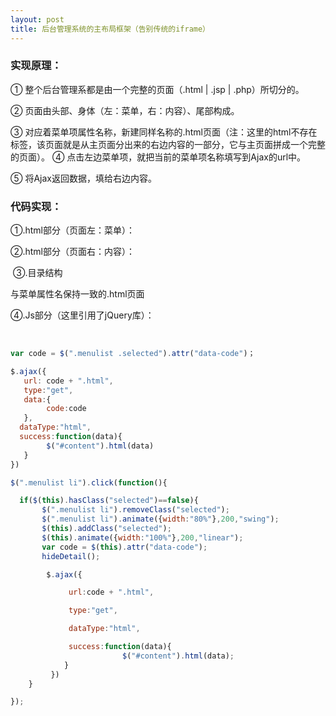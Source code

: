 ```yaml
---
layout: post
title: 后台管理系统的主布局框架（告别传统的iframe）
---
```

### 实现原理：

① 整个后台管理系都是由一个完整的页面（.html | .jsp | .php）所切分的。​​

② 页面由头部、身体（左：菜单，右：内容）、尾部构成。

③ 对应着菜单项属性名称，新建同样名称的.html页面（注：这里的html不存在标签，该页面就是从主页面分出来的右边内容的一部分，它与主页面拼成一个完整的页面）。
④ 点击左边菜单项，就把当前的菜单项名称填写到Ajax的url中。

⑤ 将Ajax返回数据，填给右边内容。

### 代码实现：

​①.html部分（页面左：菜单）： 

 
​②.html部分（页面右：内容）：​

 
​ ③.​目录结构


﻿与菜单属性名保持一致的.html页面
 
  ④.Js部分（这里引用了jQuery库）：  
​

```js   

var code = $(".menulist .selected").attr("data-code")；

$.ajax({
   url: code + ".html",
   type:"get",
   data:{
        code:code
   },
  dataType:"html",
  success:function(data){
        $("#content").html(data)
   }
})

$(".menulist li").click(function(){

  if($(this).hasClass("selected")==false){
       $(".menulist li").removeClass("selected");
       $(".menulist li").animate({width:"80%"},200,"swing");
       $(this).addClass("selected");
       $(this).animate({width:"100%"},200,"linear");
       var code = $(this).attr("data-code");
       hideDetail();

        $.ajax({

             url:code + ".html",

             type:"get",

             dataType:"html",

             success:function(data){
                         $("#content").html(data);
            }
         })
    }

});
```


